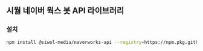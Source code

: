 ## 시월 네이버 웍스 봇 API 라이브러리

### 설치

```bash
npm install @siwol-media/naverworks-api --registry=https://npm.pkg.github.com
```